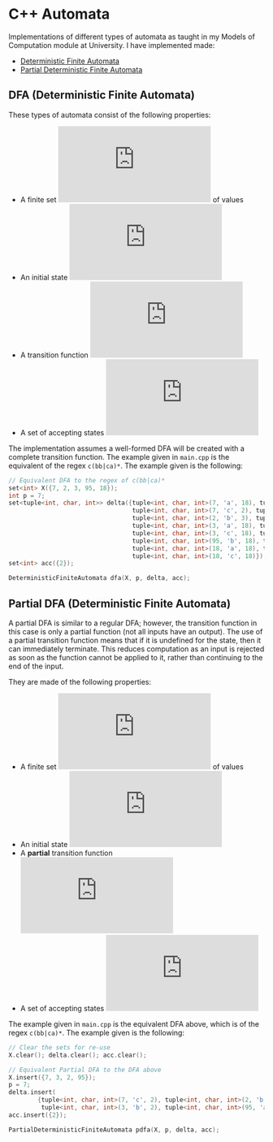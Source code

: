 # C++ Automata
Implementations of different types of automata as taught in my Models of Computation module at University. I have implemented made:

- [Deterministic Finite Automata](#dfa-deterministic-finite-automata)
- [Partial Deterministic Finite Automata](#partial-dfa-deterministic-finite-automata)

## DFA (Deterministic Finite Automata)

These types of automata consist of the following properties:

- A finite set ![X](https://latex.codecogs.com/gif.latex?X) of values
- An initial state ![p belongs to X](https://latex.codecogs.com/gif.latex?p%5Cin%20X)
- A transition function ![X x Sigma -> X](https://latex.codecogs.com/gif.latex?%5Cdelta%3AX%5Ctimes%5CSigma%5Crightarrow%20X)
- A set of accepting states ![Acc is a subset of X](https://latex.codecogs.com/gif.latex?Acc%5Csubseteq%20X)

The implementation assumes a well-formed DFA will be created with a complete transition function. The example given in `main.cpp` is the equivalent of the regex `c(bb|ca)*`. The example given is the following:

```cpp
// Equivalent DFA to the regex of c(bb|ca)*
set<int> X({7, 2, 3, 95, 18});
int p = 7;
set<tuple<int, char, int>> delta({tuple<int, char, int>(7, 'a', 18), tuple<int, char, int>(7, 'b', 18),
                                  tuple<int, char, int>(7, 'c', 2), tuple<int, char, int>(2, 'a', 18),
                                  tuple<int, char, int>(2, 'b', 3), tuple<int, char, int>(2, 'c', 95),
                                  tuple<int, char, int>(3, 'a', 18), tuple<int, char, int>(3, 'b', 2),
                                  tuple<int, char, int>(3, 'c', 18), tuple<int, char, int>(95, 'a', 2),
                                  tuple<int, char, int>(95, 'b', 18), tuple<int, char, int>(95, 'c', 18),
                                  tuple<int, char, int>(18, 'a', 18), tuple<int, char, int>(18, 'b', 18),
                                  tuple<int, char, int>(18, 'c', 18)});
set<int> acc({2});

DeterministicFiniteAutomata dfa(X, p, delta, acc);
```

## Partial DFA (Deterministic Finite Automata)

A partial DFA is similar to a regular DFA; however, the transition function in this case is only a partial function (not all inputs have an output). The use of a partial transition function means that if it is undefined for the state, then it can immediately terminate. This reduces computation as an input is rejected as soon as the function cannot be applied to it, rather than continuing to the end of the input.

They are made of the following properties:

- A finite set ![X](https://latex.codecogs.com/gif.latex?X) of values
- An initial state ![p belongs to X](https://latex.codecogs.com/gif.latex?p%5Cin%20X)
- A **partial** transition function ![X x Sigma -|> X](https://latex.codecogs.com/gif.latex?%5Cdelta%3A%20X%5Ctimes%5CSigma%5Cpto%7B%5Cmathrel%7B%5Cooalign%7B%5Chfil%24%5Cmapstochar%24%5Chfil%5Ccr%24%5Cto%24%5Ccr%7D%7D%7DX)
- A set of accepting states ![Acc is a subset of X](https://latex.codecogs.com/gif.latex?Acc%5Csubseteq%20X)

The example given in `main.cpp` is the equivalent DFA above, which is of the regex `c(bb|ca)*`. The example given is the following:

```cpp
// Clear the sets for re-use
X.clear(); delta.clear(); acc.clear();

// Equivalent Partial DFA to the DFA above
X.insert({7, 3, 2, 95});
p = 7;
delta.insert(
        {tuple<int, char, int>(7, 'c', 2), tuple<int, char, int>(2, 'b', 3), tuple<int, char, int>(2, 'c', 95),
         tuple<int, char, int>(3, 'b', 2), tuple<int, char, int>(95, 'a', 2)});
acc.insert({2});

PartialDeterministicFiniteAutomata pdfa(X, p, delta, acc);
```